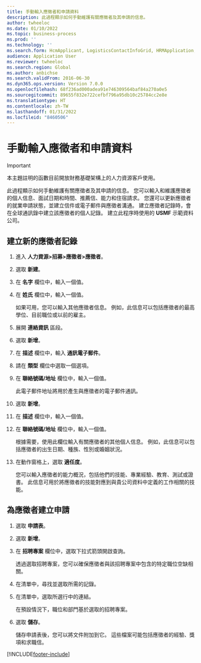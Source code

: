 ```yaml
---
title: 手動輸入應徵者和申請資料
description: 此過程顯示如何手動維護有關應徵者及其申請的信息。
author: twheeloc
ms.date: 01/10/2022
ms.topic: business-process
ms.prod: ''
ms.technology: ''
ms.search.form: HcmApplicant, LogisticsContactInfoGrid, HRMApplication,  DirPartyTable
audience: Application User
ms.reviewer: twheeloc
ms.search.region: Global
ms.author: anbichse
ms.search.validFrom: 2016-06-30
ms.dyn365.ops.version: Version 7.0.0
ms.openlocfilehash: 68f236ad000adea91e746309564baf84a270a0e5
ms.sourcegitcommit: 89655f832e722cefbf796a95db10c25784cc2e8e
ms.translationtype: HT
ms.contentlocale: zh-TW
ms.lasthandoff: 01/31/2022
ms.locfileid: "8460506"
---
```

# <a name="enter-applicant-and-application-data-manually"></a>手動輸入應徵者和申請資料

> [!IMPORTANT]
> 本主題註明的函數目前開放財務基礎架構上的人力資源客戶使用。  


此過程顯示如何手動維護有關應徵者及其申請的信息。 您可以輸入和維護應徵者的個人信息、面試日期和時間、推薦信、能力和住宿請求。 您還可以更新應徵者的就業申請狀態，並建立信件或電子郵件與應徵者溝通。 建立應徵者記錄時，會在全球通訊錄中建立該應徵者的個人記錄。 建立此程序時使用的 **USMF** 示範資料公司。

## <a name="create-a-new-applicant-record"></a>建立新的應徵者記錄

1. 進入 **人力資源\>招募\>應徵者\>應徵者**。
2. 選取 **新建**。
3. 在 **名字** 欄位中，輸入一個值。
4. 在 **姓氏** 欄位中，輸入一個值。

    如果可用，您可以輸入其他應徵者信息。 例如，此信息可以包括應徵者的最高學位、目前職位或以前的雇主。

5. 展開 **連絡資訊** 區段。
6. 選取 **新增**。
7. 在 **描述** 欄位中，輸入 **通訊電子郵件**。
8. 請在 **類型** 欄位中選取一個選項。
9. 在 **聯絡號碼/地址** 欄位中，輸入一個值。

    此電子郵件地址將用於產生與應徵者的電子郵件通訊。

10. 選取 **新增**。
11. 在 **描述** 欄位中，輸入一個值。
12. 在 **聯絡號碼/地址** 欄位中，輸入一個值。

    根據需要，使用此欄位輸入有關應徵者的其他個人信息。 例如，此信息可以包括應徵者的出生日期、種族、性別或婚姻狀況。

13. 在動作窗格上，選取 **適任度**。

    您可以輸入應徵者的能力概況，包括他們的技能、專業經驗、教育、測試或證書。 此信息可用於將應徵者的技能對應到與貴公司資料中定義的工作相關的技能。

## <a name="create-an-application-for-the-applicant"></a>為應徵者建立申請

1. 選取 **申請表**。
2. 選取 **新增**。
3. 在 **招聘專案** 欄位中，選取下拉式箭頭開啟查詢。

    透過選取招聘專案，您可以確保應徵者與該招聘專案中包含的特定職位空缺相關。

4. 在清單中，尋找並選取所需的記錄。
5. 在清單中，選取所選行中的連結。

    在預設情況下，職位和部門基於選取的招聘專案。

6. 選取 **儲存**。

    儲存申請表後，您可以將文件附加到它。 這些檔案可能包括應徵者的經驗、獎項和求職信。

[!INCLUDE[footer-include](../../../../includes/footer-banner.md)]

